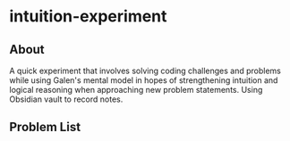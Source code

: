 # intuition-experiment

## About
A quick experiment that involves solving coding challenges and problems while using Galen's mental model in hopes of strengthening intuition and logical reasoning when approaching new problem statements. Using Obsidian vault to record notes.

## Problem List
